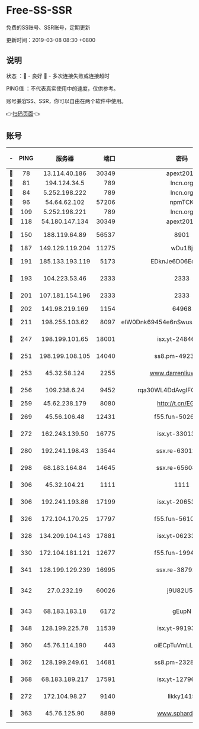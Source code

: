 # Free-SS-SSR

免费的SS账号、SSR账号，定期更新

更新时间：2019-03-08 08:30 +0800

## 说明

状态     ：🙂 - 良好 🙁 - 多次连接失败或连接超时

PING值   ：不代表真实使用中的速度，仅供参考。

账号兼容SS、SSR，你可以自由在两个软件中使用。

👉[扫码页面](https://liesauer.github.io/Free-SS-SSR/)👈

## 账号

|-|PING|服务器|端口|密码|加密方式|区域|
|:----:|:----:|:-----:|-----:|:----:|:----:|:----:|
|🙂|78|13.114.40.186|30349|apext2019|chacha20|JP|
|🙂|81|194.124.34.5|789|lncn.org|rc4|JP|
|🙂|84|5.252.198.222|789|lncn.org|rc4|JP|
|🙂|96|54.64.62.102|57206|npmTCK|rc4-md5|JP|
|🙂|109|5.252.198.221|789|lncn.org|rc4|JP|
|🙂|118|54.180.147.134|30349|apext2019|chacha20|KR|
|🙂|150|188.119.64.89|56537|8901|aes-256-cfb|RU|
|🙂|187|149.129.119.204|11275|wDu1Bj|rc4-md5|HK|
|🙂|191|185.133.193.119|5173|EDknJe6D06EoWDaw|aes-256-cfb|US|
|🙂|193|104.223.53.46|2333|2333|aes-256-cfb|US|
|🙂|201|107.181.154.196|2333|2333|aes-256-cfb|US|
|🙂|202|141.98.219.169|1154|64968|chacha20|US|
|🙂|211|198.255.103.62|8097|eIW0Dnk69454e6nSwuspv9DmS201tQ0D|aes-256-cfb|US|
|🙂|247|198.199.101.65|18001|isx.yt-24846326|aes-256-cfb|US|
|🙂|251|198.199.108.105|14040|ss8.pm-49239037|aes-256-cfb|US|
|🙂|253|45.32.58.124|2255|www.darrenliuwei.com|aes-256-cfb|JP|
|🙂|256|109.238.6.24|9452|rqa30WL4DdAvgIFG6Fs3znzTa|aes-256-cfb|FR|
|🙂|259|45.62.238.179|8080|http://t.cn/EGJIyrl|rc4-md5|CA|
|🙂|269|45.56.106.48|12431|f55.fun-50265389|aes-256-cfb|US|
|🙂|272|162.243.139.50|16775|isx.yt-33013834|aes-256-cfb|US|
|🙂|280|192.241.198.43|13544|ssx.re-63012988|aes-256-cfb|US|
|🙂|298|68.183.164.84|14645|ssx.re-65608232|aes-256-cfb|US|
|🙂|306|45.32.104.21|1111|1111|aes-256-cfb|SG|
|🙂|306|192.241.193.86|17199|isx.yt-20653329|aes-256-cfb|US|
|🙂|326|172.104.170.25|17797|f55.fun-56102907|aes-256-cfb|SG|
|🙂|328|134.209.104.143|17881|isx.yt-06233308|aes-256-cfb|SG|
|🙂|330|172.104.181.121|12677|f55.fun-19942121|aes-256-cfb|SG|
|🙂|341|128.199.129.239|16995|ssx.re-38792926|aes-256-cfb|SG|
|🙂|342|27.0.232.19|60026|j9U82U53|xchacha20-ietf-poly1305|HK|
|🙂|343|68.183.183.18|6172|gEupN|aes-256-cfb|SG|
|🙂|348|128.199.225.78|11539|isx.yt-99193903|aes-256-cfb|SG|
|🙂|360|45.76.114.190|443|oiECpTuVmLLxk4Ts|aes-256-cfb|AU|
|🙂|362|128.199.249.61|14681|ss8.pm-23285637|aes-256-cfb|SG|
|🙂|368|68.183.189.217|17591|isx.yt-12796868|aes-256-cfb|SG|
|🙂|272|172.104.98.27|9140|likky1415|aes-256-cfb|JP|
|🙂|363|45.76.125.90|8899|www.sphard.com|aes-256-cfb|AU|
